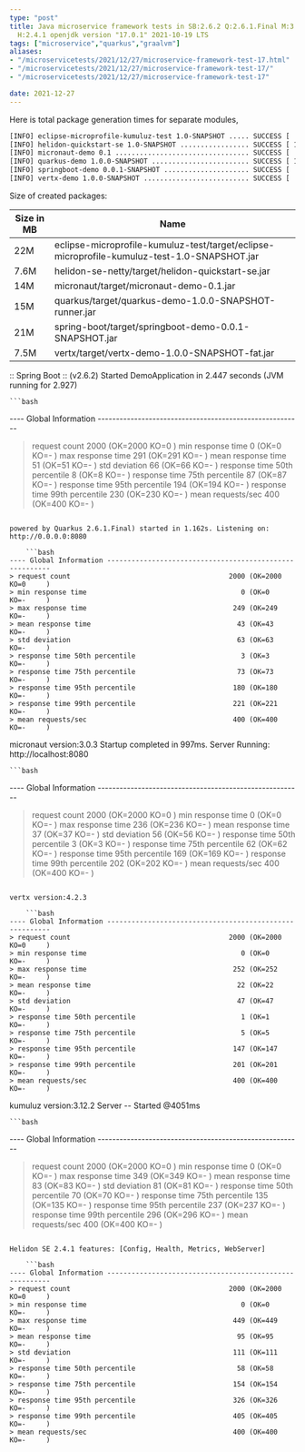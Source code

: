 ```yaml
---
type: "post"
title: Java microservice framework tests in SB:2.6.2 Q:2.6.1.Final M:3.2.3 V:4.2.3
  H:2.4.1 openjdk version "17.0.1" 2021-10-19 LTS
tags: ["microservice","quarkus","graalvm"]
aliases:
- "/microservicetests/2021/12/27/microservice-framework-test-17.html"
- "/microservicetests/2021/12/27/microservice-framework-test-17/"
- "/microservicetests/2021/12/27/microservice-framework-test-17"

date: 2021-12-27
---
```

 
Here is total package generation times for separate modules,
```bash
[INFO] eclipse-microprofile-kumuluz-test 1.0-SNAPSHOT ..... SUCCESS [  5.712 s]
[INFO] helidon-quickstart-se 1.0-SNAPSHOT ................. SUCCESS [ 11.281 s]
[INFO] micronaut-demo 0.1 ................................. SUCCESS [  7.998 s]
[INFO] quarkus-demo 1.0.0-SNAPSHOT ........................ SUCCESS [ 17.358 s]
[INFO] springboot-demo 0.0.1-SNAPSHOT ..................... SUCCESS [  0.536 s]
[INFO] vertx-demo 1.0.0-SNAPSHOT .......................... SUCCESS [  4.313 s]
```
Size of created packages:

| Size in MB |  Name |
|------------|-------|
| 22M | eclipse-microprofile-kumuluz-test/target/eclipse-microprofile-kumuluz-test-1.0-SNAPSHOT.jar |
| 7.6M | helidon-se-netty/target/helidon-quickstart-se.jar |
| 14M | micronaut/target/micronaut-demo-0.1.jar |
| 15M | quarkus/target/quarkus-demo-1.0.0-SNAPSHOT-runner.jar |
| 21M | spring-boot/target/springboot-demo-0.0.1-SNAPSHOT.jar |
| 7.5M | vertx/target/vertx-demo-1.0.0-SNAPSHOT-fat.jar |


:: Spring Boot :: (v2.6.2) Started DemoApplication in 2.447 seconds (JVM running for 2.927)

    ```bash
---- Global Information --------------------------------------------------------
> request count                                       2000 (OK=2000   KO=0     )
> min response time                                      0 (OK=0      KO=-     )
> max response time                                    291 (OK=291    KO=-     )
> mean response time                                    51 (OK=51     KO=-     )
> std deviation                                         66 (OK=66     KO=-     )
> response time 50th percentile                          8 (OK=8      KO=-     )
> response time 75th percentile                         87 (OK=87     KO=-     )
> response time 95th percentile                        194 (OK=194    KO=-     )
> response time 99th percentile                        230 (OK=230    KO=-     )
> mean requests/sec                                    400 (OK=400    KO=-     )
```

powered by Quarkus 2.6.1.Final) started in 1.162s. Listening on: http://0.0.0.0:8080

    ```bash
---- Global Information --------------------------------------------------------
> request count                                       2000 (OK=2000   KO=0     )
> min response time                                      0 (OK=0      KO=-     )
> max response time                                    249 (OK=249    KO=-     )
> mean response time                                    43 (OK=43     KO=-     )
> std deviation                                         63 (OK=63     KO=-     )
> response time 50th percentile                          3 (OK=3      KO=-     )
> response time 75th percentile                         73 (OK=73     KO=-     )
> response time 95th percentile                        180 (OK=180    KO=-     )
> response time 99th percentile                        221 (OK=221    KO=-     )
> mean requests/sec                                    400 (OK=400    KO=-     )
```

micronaut version:3.0.3 Startup completed in 997ms. Server Running: http://localhost:8080

    ```bash
---- Global Information --------------------------------------------------------
> request count                                       2000 (OK=2000   KO=0     )
> min response time                                      0 (OK=0      KO=-     )
> max response time                                    236 (OK=236    KO=-     )
> mean response time                                    37 (OK=37     KO=-     )
> std deviation                                         56 (OK=56     KO=-     )
> response time 50th percentile                          3 (OK=3      KO=-     )
> response time 75th percentile                         62 (OK=62     KO=-     )
> response time 95th percentile                        169 (OK=169    KO=-     )
> response time 99th percentile                        202 (OK=202    KO=-     )
> mean requests/sec                                    400 (OK=400    KO=-     )
```

vertx version:4.2.3

    ```bash
---- Global Information --------------------------------------------------------
> request count                                       2000 (OK=2000   KO=0     )
> min response time                                      0 (OK=0      KO=-     )
> max response time                                    252 (OK=252    KO=-     )
> mean response time                                    22 (OK=22     KO=-     )
> std deviation                                         47 (OK=47     KO=-     )
> response time 50th percentile                          1 (OK=1      KO=-     )
> response time 75th percentile                          5 (OK=5      KO=-     )
> response time 95th percentile                        147 (OK=147    KO=-     )
> response time 99th percentile                        201 (OK=201    KO=-     )
> mean requests/sec                                    400 (OK=400    KO=-     )
```

kumuluz version:3.12.2 Server -- Started @4051ms

    ```bash
---- Global Information --------------------------------------------------------
> request count                                       2000 (OK=2000   KO=0     )
> min response time                                      0 (OK=0      KO=-     )
> max response time                                    349 (OK=349    KO=-     )
> mean response time                                    83 (OK=83     KO=-     )
> std deviation                                         81 (OK=81     KO=-     )
> response time 50th percentile                         70 (OK=70     KO=-     )
> response time 75th percentile                        135 (OK=135    KO=-     )
> response time 95th percentile                        237 (OK=237    KO=-     )
> response time 99th percentile                        296 (OK=296    KO=-     )
> mean requests/sec                                    400 (OK=400    KO=-     )
```

Helidon SE 2.4.1 features: [Config, Health, Metrics, WebServer]

    ```bash
---- Global Information --------------------------------------------------------
> request count                                       2000 (OK=2000   KO=0     )
> min response time                                      0 (OK=0      KO=-     )
> max response time                                    449 (OK=449    KO=-     )
> mean response time                                    95 (OK=95     KO=-     )
> std deviation                                        111 (OK=111    KO=-     )
> response time 50th percentile                         58 (OK=58     KO=-     )
> response time 75th percentile                        154 (OK=154    KO=-     )
> response time 95th percentile                        326 (OK=326    KO=-     )
> response time 99th percentile                        405 (OK=405    KO=-     )
> mean requests/sec                                    400 (OK=400    KO=-     )
```
